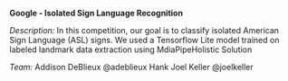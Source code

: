 **Google - Isolated Sign Language Recognition**

*Description:*
In this competition, our goal is to classify isolated American Sign Language (ASL) signs. We used a Tensorflow Lite model trained on labeled landmark data extraction using MdiaPipeHolistic Solution

*Team:*
Addison DeBlieux @adeblieux
Hank
Joel Keller @joelkeller
